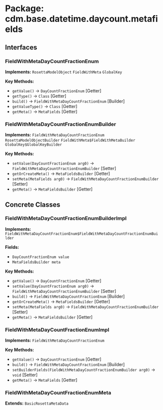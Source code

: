 # Package: cdm.base.datetime.daycount.metafields

## Interfaces

### FieldWithMetaDayCountFractionEnum
**Implements:** `RosettaModelObject` `FieldWithMeta` `GlobalKey` 

**Key Methods:**
- `getValue()` → `DayCountFractionEnum` [Getter]
- `getType()` → `Class` [Getter]
- `build()` → `FieldWithMetaDayCountFractionEnum` [Builder]
- `getValueType()` → `Class` [Getter]
- `getMeta()` → `MetaFields` [Getter]

### FieldWithMetaDayCountFractionEnumBuilder
**Implements:** `FieldWithMetaDayCountFractionEnum` `RosettaModelObjectBuilder` `FieldWithMeta$FieldWithMetaBuilder` `GlobalKey$GlobalKeyBuilder` 

**Key Methods:**
- `setValue(DayCountFractionEnum arg0)` → `FieldWithMetaDayCountFractionEnumBuilder` [Setter]
- `getOrCreateMeta()` → `MetaFieldsBuilder` [Getter]
- `setMeta(MetaFields arg0)` → `FieldWithMetaDayCountFractionEnumBuilder` [Setter]
- `getMeta()` → `MetaFieldsBuilder` [Getter]

## Concrete Classes

### FieldWithMetaDayCountFractionEnumBuilderImpl
**Implements:** `FieldWithMetaDayCountFractionEnum$FieldWithMetaDayCountFractionEnumBuilder` 

**Fields:**
- `DayCountFractionEnum value`
- `MetaFieldsBuilder meta`

**Key Methods:**
- `getValue()` → `DayCountFractionEnum` [Getter]
- `setValue(DayCountFractionEnum arg0)` → `FieldWithMetaDayCountFractionEnumBuilder` [Setter]
- `build()` → `FieldWithMetaDayCountFractionEnum` [Builder]
- `getOrCreateMeta()` → `MetaFieldsBuilder` [Getter]
- `setMeta(MetaFields arg0)` → `FieldWithMetaDayCountFractionEnumBuilder` [Setter]
- `getMeta()` → `MetaFieldsBuilder` [Getter]

### FieldWithMetaDayCountFractionEnumImpl
**Implements:** `FieldWithMetaDayCountFractionEnum` 

**Key Methods:**
- `getValue()` → `DayCountFractionEnum` [Getter]
- `build()` → `FieldWithMetaDayCountFractionEnum` [Builder]
- `setBuilderFields(FieldWithMetaDayCountFractionEnumBuilder arg0)` → `void` [Setter]
- `getMeta()` → `MetaFields` [Getter]

### FieldWithMetaDayCountFractionEnumMeta
**Extends:** `BasicRosettaMetaData` 


